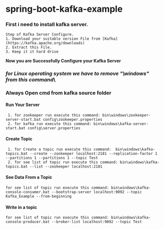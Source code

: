 # spring-boot-kafka-example

### First i need to install kafka server.
    Step of Kafka Server Configure.
    1. Download your suitable version File from [Kafka](https://kafka.apache.org/downloads)
    2. Extract this File.
    3. Keep it it hard drive
**Now you are Successfully Configure your Kafka Server**

### *for Linux operating system we have to remove "\windows" from this command*\
### Always Open cmd from kafka source folder

#### Run Your Server
     1. for zookeeper run execute this command: bin\windows\zookeeper-server-start.bat config\zookeeper.properties
     2. for kafka run execute this command: bin\windows\kafka-server-start.bat config\server.properties
#### Create Topic
     1. for Create a topic run execute this command:  bin\windows\kafka-topics.bat --create --zookeeper localhost:2181 --replication-factor 1 --partitions 1 --partitions 1 --topic Test
     2. for see list of topic run execute this command: bin\windows\kafka-topics.bat --list --zookeeper localhost:2181
#### See Data From a Topic 
    for see list of topic run execute this command: bin\windows\kafka-console-consumer.bat --bootstrap-server localhost:9092 --topic Kafka_Example --from-beginning
#### Write in a topic
    for see list of topic run execute this command: bin\windows\kafka-console-producer.bat --broker-list localhost:9092 --topic Test
